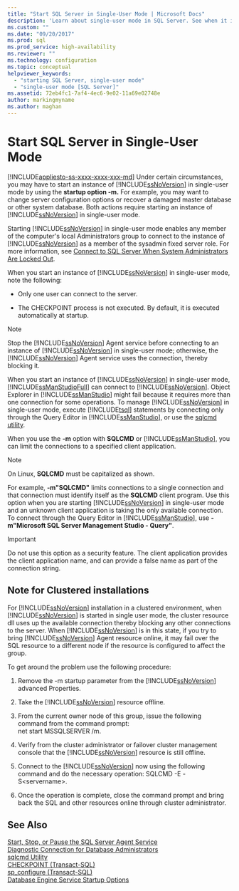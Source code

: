 ```yaml
---
title: "Start SQL Server in Single-User Mode | Microsoft Docs"
description: 'Learn about single-user mode in SQL Server. See when it is useful and how to use the startup option "-m" to start an instance of SQL Server in this mode.'
ms.custom: ""
ms.date: "09/20/2017"
ms.prod: sql
ms.prod_service: high-availability
ms.reviewer: ""
ms.technology: configuration
ms.topic: conceptual
helpviewer_keywords: 
  - "starting SQL Server, single-user mode"
  - "single-user mode [SQL Server]"
ms.assetid: 72eb4fc1-7af4-4ec6-9e02-11a69e02748e
author: markingmyname
ms.author: maghan
---
```

# Start SQL Server in Single-User Mode
[!INCLUDE[appliesto-ss-xxxx-xxxx-xxx-md](../../includes/appliesto-ss-xxxx-xxxx-xxx-md.md)]
  Under certain circumstances, you may have to start an instance of [!INCLUDE[ssNoVersion](../../includes/ssnoversion-md.md)] in single-user mode by using the **startup option -m.** For example, you may want to change server configuration options or recover a damaged master database or other system database. Both actions require starting an instance of [!INCLUDE[ssNoVersion](../../includes/ssnoversion-md.md)] in single-user mode.  
  
 Starting [!INCLUDE[ssNoVersion](../../includes/ssnoversion-md.md)] in single-user mode enables any member of the computer's local Administrators group to connect to the instance of [!INCLUDE[ssNoVersion](../../includes/ssnoversion-md.md)] as a member of the sysadmin fixed server role. For more information, see [Connect to SQL Server When System Administrators Are Locked Out](../../database-engine/configure-windows/connect-to-sql-server-when-system-administrators-are-locked-out.md).  
  
 When you start an instance of [!INCLUDE[ssNoVersion](../../includes/ssnoversion-md.md)] in single-user mode, note the following:  
  
-   Only one user can connect to the server.  
  
-   The CHECKPOINT process is not executed. By default, it is executed automatically at startup.  
  
> [!NOTE]  
>  Stop the [!INCLUDE[ssNoVersion](../../includes/ssnoversion-md.md)] Agent service before connecting to an instance of [!INCLUDE[ssNoVersion](../../includes/ssnoversion-md.md)] in single-user mode; otherwise, the [!INCLUDE[ssNoVersion](../../includes/ssnoversion-md.md)] Agent service uses the connection, thereby blocking it.  
  
When you start an instance of [!INCLUDE[ssNoVersion](../../includes/ssnoversion-md.md)] in single-user mode, [!INCLUDE[ssManStudioFull](../../includes/ssmanstudiofull-md.md)] can connect to [!INCLUDE[ssNoVersion](../../includes/ssnoversion-md.md)]. Object Explorer in [!INCLUDE[ssManStudio](../../includes/ssmanstudio-md.md)] might fail because it requires more than one connection for some operations. To manage [!INCLUDE[ssNoVersion](../../includes/ssnoversion-md.md)] in single-user mode, execute [!INCLUDE[tsql](../../includes/tsql-md.md)] statements by connecting only through the Query Editor in [!INCLUDE[ssManStudio](../../includes/ssmanstudio-md.md)], or use the [sqlcmd utility](../../tools/sqlcmd-utility.md).  
  
When you use the **-m** option with **SQLCMD** or [!INCLUDE[ssManStudio](../../includes/ssmanstudio-md.md)], you can limit the connections to a specified client application. 

> [!NOTE]
> On Linux, **SQLCMD** must be capitalized as shown.

For example, **-m"SQLCMD"** limits connections to a single connection and that connection must identify itself as the **SQLCMD** client program. Use this option when you are starting [!INCLUDE[ssNoVersion](../../includes/ssnoversion-md.md)] in single-user mode and an unknown client application is taking the only available connection. To connect through the Query Editor in [!INCLUDE[ssManStudio](../../includes/ssmanstudio-md.md)], use **-m"Microsoft SQL Server Management Studio - Query"**.  
  
> [!IMPORTANT]  
>  Do not use this option as a security feature. The client application provides the client application name, and can provide a false name as part of the connection string.  
  
## Note for Clustered installations  
 For [!INCLUDE[ssNoVersion](../../includes/ssnoversion-md.md)] installation in a clustered environment, when [!INCLUDE[ssNoVersion](../../includes/ssnoversion-md.md)] is started in single user mode, the cluster resource dll uses up the available connection thereby blocking any other connections to the server. When [!INCLUDE[ssNoVersion](../../includes/ssnoversion-md.md)] is in this state, if you try to bring [!INCLUDE[ssNoVersion](../../includes/ssnoversion-md.md)] Agent resource online, it may fail over the SQL resource to a different node if the resource is configured to affect the group.  
  
 To get around the problem use the following procedure:  
  
1.  Remove the -m startup parameter from the [!INCLUDE[ssNoVersion](../../includes/ssnoversion-md.md)] advanced Properties.  
  
2.  Take the [!INCLUDE[ssNoVersion](../../includes/ssnoversion-md.md)] resource offline.  
  
3.  From the current owner node of this group, issue the following command from the command prompt:  
    net start MSSQLSERVER /m.  
  
4.  Verify from the cluster administrator or failover cluster management console that the [!INCLUDE[ssNoVersion](../../includes/ssnoversion-md.md)] resource is still offline.  
  
5.  Connect to the [!INCLUDE[ssNoVersion](../../includes/ssnoversion-md.md)] now using the following command and do the necessary operation: SQLCMD -E -S\<servername>.  
  
6.  Once the operation is complete, close the command prompt and bring back the SQL and other resources online through cluster administrator.  
  
## See Also  
 [Start, Stop, or Pause the SQL Server Agent Service](https://msdn.microsoft.com/library/c95a9759-dd30-4ab6-9ab0-087bb3bfb97c)   
 [Diagnostic Connection for Database Administrators](../../database-engine/configure-windows/diagnostic-connection-for-database-administrators.md)   
 [sqlcmd Utility](../../tools/sqlcmd-utility.md)   
 [CHECKPOINT &#40;Transact-SQL&#41;](../../t-sql/language-elements/checkpoint-transact-sql.md)   
 [sp_configure &#40;Transact-SQL&#41;](../../relational-databases/system-stored-procedures/sp-configure-transact-sql.md)   
 [Database Engine Service Startup Options](../../database-engine/configure-windows/database-engine-service-startup-options.md)  
  
  
